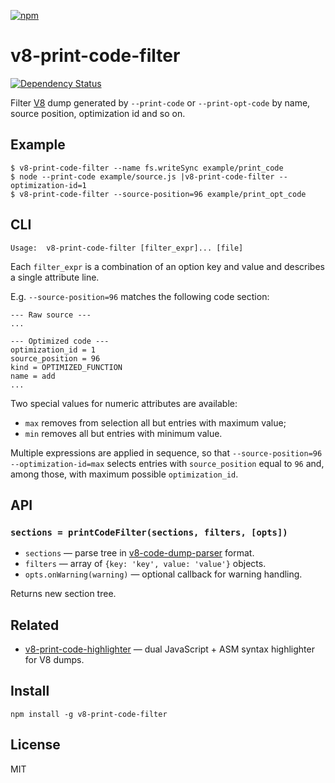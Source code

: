 [![npm](https://nodei.co/npm/v8-print-code-filter.png)](https://nodei.co/npm/v8-print-code-filter/)

# v8-print-code-filter

[![Dependency Status][david-badge]][david]

Filter [V8][v8] dump generated by `--print-code` or `--print-opt-code` by name, source position, optimization id and so on.

[v8]: https://code.google.com/p/v8-wiki/

[david]: https://david-dm.org/eush77/v8-print-code-filter
[david-badge]: https://david-dm.org/eush77/v8-print-code-filter.png

## Example

```
$ v8-print-code-filter --name fs.writeSync example/print_code
$ node --print-code example/source.js |v8-print-code-filter --optimization-id=1
$ v8-print-code-filter --source-position=96 example/print_opt_code
```

## CLI

```
Usage:  v8-print-code-filter [filter_expr]... [file]
```

Each `filter_expr` is a combination of an option key and value and describes a single attribute line.

E.g. `--source-position=96` matches the following code section:

```
--- Raw source ---
...

--- Optimized code ---
optimization_id = 1
source_position = 96
kind = OPTIMIZED_FUNCTION
name = add
...
```

Two special values for numeric attributes are available:

- `max` removes from selection all but entries with maximum value;
- `min` removes all but entries with minimum value.

Multiple expressions are applied in sequence, so that `--source-position=96 --optimization-id=max` selects entries with `source_position` equal to `96` and, among those, with maximum possible `optimization_id`.

## API

### `sections = printCodeFilter(sections, filters, [opts])`

- `sections` — parse tree in [v8-code-dump-parser][v8-code-dump-parser] format.
- `filters` — array of `{key: 'key', value: 'value'}` objects.
- `opts.onWarning(warning)` — optional callback for warning handling.

Returns new section tree.

[v8-code-dump-parser]: https://github.com/eush77/v8-code-dump-parser

## Related

- [v8-print-code-highlighter] — dual JavaScript + ASM syntax highlighter for V8 dumps.

[v8-print-code-highlighter]: https://github.com/eush77/v8-print-code-highlighter

## Install

```
npm install -g v8-print-code-filter
```

## License

MIT

